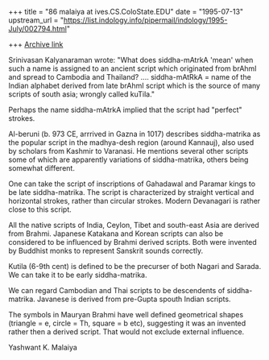 +++
title = "86 malaiya at ives.CS.ColoState.EDU"
date = "1995-07-13"
upstream_url = "https://list.indology.info/pipermail/indology/1995-July/002794.html"

+++
[Archive link](https://list.indology.info/pipermail/indology/1995-July/002794.html)

Srinivasan Kalyanaraman wrote: "What does siddha-mAtrkA 'mean' when such a 
  name is assigned to an ancient script which originated from brAhmI and spread 
  to Cambodia and Thailand? ....
  siddha-mAtRkA = name of the Indian alphabet derived  from late brAhmI script 
  which is the source of many scripts of south asia; wrongly called kuTila."

Perhaps the name siddha-mAtrkA implied that the script had "perfect"
strokes.

Al-beruni (b. 973 CE, arrrived in Gazna in 1017) describes siddha-matrika as 
the popular script in the madhya-desh region (around Kannauj), also used by 
scholars from  Kashmir to Varanasi. He mentions several other scripts some of 
which are apparently variations of siddha-matrika, others being somewhat 
different.

One can take the script of inscriptions of Gahadawal and Paramar kings to
be late siddha-matrika. The script is characterized by straight vertical 
and horizontal strokes, rather than circular strokes. Modern Devanagari
is rather close to this script.

All the native scripts of India, Ceylon, Tibet and south-east Asia
are derived from Brahmi. Japanese Katakana and Korean scripts can also be
considered to be influenced by Brahmi derived scripts. Both were invented
by Buddhist monks to represent Sanskrit sounds correctly.

Kutila (6-9th cent) is defined to be the precurser of both Nagari and Sarada.
We can take it to be early siddha-matrika.

We can regard Cambodian and Thai scripts to be descendents of siddha-matrika.
Javanese is derived from pre-Gupta spouth Indian scripts.

The symbols in Mauryan Brahmi have well defined geometrical shapes 
(triangle = e, circle = Th, square = b etc), suggesting it was an
invented rather then a derived script. That would not exclude external
influence.

Yashwant K. Malaiya





